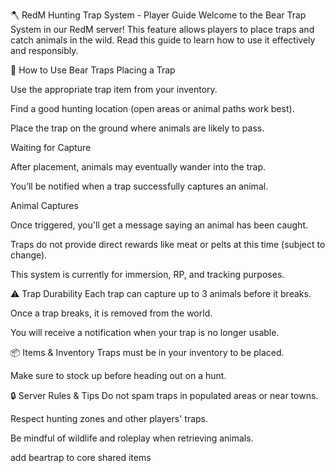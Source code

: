 🪓 RedM Hunting Trap System - Player Guide
Welcome to the Bear Trap System in our RedM server! This feature allows players to place traps and catch animals in the wild. Read this guide to learn how to use it effectively and responsibly.

🧰 How to Use Bear Traps
Placing a Trap

Use the appropriate trap item from your inventory.

Find a good hunting location (open areas or animal paths work best).

Place the trap on the ground where animals are likely to pass.

Waiting for Capture

After placement, animals may eventually wander into the trap.

You’ll be notified when a trap successfully captures an animal.

Animal Captures

Once triggered, you'll get a message saying an animal has been caught.

Traps do not provide direct rewards like meat or pelts at this time (subject to change).

This system is currently for immersion, RP, and tracking purposes.

⚠️ Trap Durability
Each trap can capture up to 3 animals before it breaks.

Once a trap breaks, it is removed from the world.

You will receive a notification when your trap is no longer usable.

📦 Items & Inventory
Traps must be in your inventory to be placed.

Make sure to stock up before heading out on a hunt.

🔒 Server Rules & Tips
Do not spam traps in populated areas or near towns.

Respect hunting zones and other players' traps.

Be mindful of wildlife and roleplay when retrieving animals.

add beartrap to core shared items
